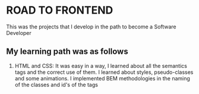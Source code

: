 <h1>ROAD TO FRONTEND</h1>

<p>This was the projects that I develop in the path to become a Software Developer</p>

<h2>My learning path was as follows</h2>

<ol>
  <li>
    HTML and CSS: It was easy in a way, I learned about all the semantics tags and the correct use of them. I learned about styles, pseudo-classes and some animations. I implemented BEM methodologies in the naming of the classes and id's of the tags
  </li>
  
</ol>
